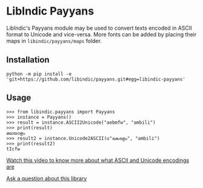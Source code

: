 # LibIndic Payyans

LibIndic's Payyans module may be used to convert texts encoded in ASCII format
to Unicode and vice-versa. More fonts can be added by placing their maps in
`libindic/payyans/maps` folder.

## Installation

```python -m pip install -e 'git+https://github.com/libindic/payyans.git#egg=libindic-payyans'```

## Usage
```
>>> from libindic.payyans import Payyans
>>> instance = Payyans()
>>> result = instance.ASCII2Unicode("aebmfw", "ambili")
>>> print(result)
മലയാളം
>>> result2 = instance.Unicode2ASCII(u"കേരളം", "ambili")
>>> print(result2)
tIcfw
```

[Watch this video to know more about what ASCII and Unicode encodings are](https://smc.org.in/articles/ascii-unicode-fonts)

[Ask a question about this library](https://github.com/libindic/payyans/issues/)
